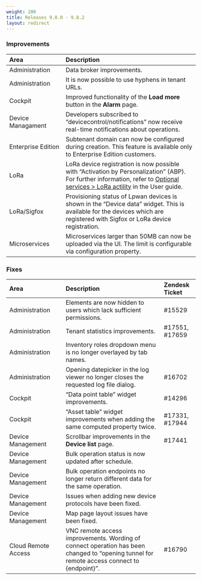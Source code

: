 ```yaml
---
weight: 200
title: Releases 9.8.0 - 9.8.2
layout: redirect
---
```


### Improvements

<table>
<col width = 150>
<thead>
<tr>
<th style="text-align:left">Area</th>
<th style="text-align:left">Description</th>
</tr>
</thead>
<tbody>
<tr>
<td style="text-align:left">Administration</td>
<td style="text-align:left">Data broker improvements.</td>
</tr>
<tr>
<td style="text-align:left">Administration</td>
<td style="text-align:left">It is now possible to use hyphens in tenant URLs.</td>
</tr>
<tr>
<td style="text-align:left">Cockpit</td>
<td style="text-align:left">Improved functionality of the <strong>Load more</strong> button in the <strong>Alarm</strong> page.</td>
</tr>
<tr>
<td style="text-align:left">Device Managament</td>
<td style="text-align:left">Developers subscribed to “devicecontrol/notifications” now receive real-time notifications about operations.</td>
</tr>
<tr>
<td style="text-align:left">Enterprise Edition</td>
<td style="text-align:left">Subtenant domain can now be configured during creation. This feature is available only to Enterprise Edition customers.</td>
</tr>
<tr>
<td style="text-align:left">LoRa</td>
<td style="text-align:left">LoRa device registration is now possible with “Activation by Personalization” (ABP). For further information, refer to <a href="/guides/users-guide/optional-services#lora" class="no-ajaxy">Optional services &gt; LoRa actility</a> in the User guide.</td>
</tr>
<tr>
<td style="text-align:left">LoRa/Sigfox</td>
<td style="text-align:left">Provisioning status of Lpwan devices is shown in the “Device data” widget. This is available for the devices which are registered with Sigfox or LoRa device registration.</td>
</tr>
<tr>
<td style="text-align:left">Microservices</td>
<td style="text-align:left">Microservices larger than 50MB can now be uploaded via the UI. The limit is configurable via configuration property.</td>
</tr>
</tbody>
</table>


### Fixes

<table>
<col width = 150>
<thead>
<tr>
<th style="text-align:left">Area</th>
<th style="text-align:left">Description</th>
<th style="text-align:left">Zendesk Ticket</th>
</tr>
</thead>
<tbody>
<tr>
<td style="text-align:left">Administration</td>
<td style="text-align:left">Elements are now hidden to users which lack sufficient permissions.</td>
<td style="text-align:left">#15529</td>
</tr>
<tr>
<td style="text-align:left">Administration</td>
<td style="text-align:left">Tenant statistics improvements.</td>
<td style="text-align:left">#17551, #17659</td>
</tr>
<tr>
<td style="text-align:left">Administration</td>
<td style="text-align:left">Inventory roles dropdown menu is no longer overlayed by tab names.</td>
<td style="text-align:left"></td>
</tr>
<tr>
<td style="text-align:left">Administration</td>
<td style="text-align:left">Opening datepicker in the log viewer no longer closes the requested log file dialog.</td>
<td style="text-align:left">#16702</td>
</tr>
<tr>
<td style="text-align:left">Cockpit</td>
<td style="text-align:left">“Data point table” widget improvements.</td>
<td style="text-align:left">#14296</td>
</tr>
<tr>
<td style="text-align:left">Cockpit</td>
<td style="text-align:left">“Asset table” widget improvements when adding the same computed property twice.</td>
<td style="text-align:left">#17331, #17944</td>
</tr>
<tr>
<td style="text-align:left">Device Management</td>
<td style="text-align:left">Scrollbar improvements in the <strong>Device list</strong> page.</td>
<td style="text-align:left">#17441</td>
</tr>
<tr>
<td style="text-align:left">Device Management</td>
<td style="text-align:left">Bulk operation status is now updated after schedule.</td>
<td style="text-align:left"></td>
</tr>
<tr>
<td style="text-align:left">Device Management</td>
<td style="text-align:left">Bulk operation endpoints no longer return different data for the same operation.</td>
<td style="text-align:left"></td>
</tr>
<tr>
<td style="text-align:left">Device Management</td>
<td style="text-align:left">Issues when adding new device protocols have been fixed.</td>
<td style="text-align:left"></td>
</tr>
<tr>
<td style="text-align:left">Device Management</td>
<td style="text-align:left">Map page layout issues have been fixed.</td>
<td style="text-align:left"></td>
</tr>
<tr>
<td style="text-align:left">Cloud Remote Access</td>
<td style="text-align:left">VNC remote access improvements. Wording of connect operation has been changed to “opening tunnel for remote access connect to {endpoint}”.</td>
<td style="text-align:left">#16790</td>
</tr>
</tbody>
</table>